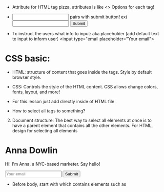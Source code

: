 - Attribute for HTML tag pizza, attributes is like <> Options for each tag!
<pizza size="large" crust="thin" type="hawaiian">

- <input type="email"> pairs with submit button!
ex) 
  <input type="email">
  <input type="submit">

- To instruct the users what info to input: aka placeholder (add default text to input to inform user)
  <input type="email placeholder="Your email">

# CSS basic:
- HTML: structure of content that goes inside the tags.  Style by default browser style.

- CSS: Controls the style of the HTML content.  CSS allows change colors, fonts, layout, and more!

- For this lesson just add directly inside of HTML file
<style>


- property: controls one aspect of an HTML element's style, text-align, color, width, background, etc.
// text-align is property here
// center is value (options for text-align: left, right, center, justify)
<style>
  h1 {
    text-align: center;
  }
</style>

- How to select all tags to something?
2) Document structure:
The best way to select all elements at once is to have a parent element that contains all the other elements.
 For HTML, <body> design for selecting all elements

<body>
<h1>Anna Dowlin</h1>
<p>Hi! I'm Anna, a NYC-based marketer. Say hello!</p>
<input type="email" placeholder="Your email">
<input type="submit">
</body>

- Before body, start with <head> which contains elements such as <style>, <title> not part of visible content on the web page.
  * <title> goes before style tag inside of head tag.

- How to tell Browswer we are using HTML5 markup?
  * Write <!DOCTYPE html> first line before everything else!  this tells browser we're using the newest version, HTML5.

- Boilerplate: basic foundation structure that every website have doctype, head, body

<!DOCTYPE html>
<head>
  <!-- meta info goes here -->
</head>
<body>
  <!-- Content goes here -->
</body>

3. 3 common styles
 1) background: black; // change background color
 2) color: white; // font
 3) font-family: helvetica; // change font look using font-family!

-- stage one (iteration 1) completed! --

- Part 3: Images and form styling
objective: 
1) include logo img,
2) Add a background img, 
3) Style the email input form


- adding img: 
<img src="/assets/anna.png">
* 2 types of url
// relative url (works only file is on the same domain as the current pg)
// absolute url (links includes http:// and full domain name before the directory (/assets/logo.png))

* Add background img
  background: url("url");
